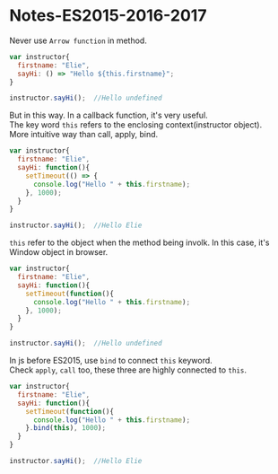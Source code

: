 # Notes-ES2015-2016-2017

Never use `Arrow function` in method.

```Javascript
var instructor{
  firstname: "Elie",
  sayHi: () => "Hello ${this.firstname}";
}

instructor.sayHi();  //Hello undefined
```

But in this way. In a callback function, it's very useful.  
The key word `this` refers to the enclosing context(instructor object).  
More intuitive way than call, apply, bind.
```Javascript
var instructor{
  firstname: "Elie",
  sayHi: function(){
    setTimeout(() => {
      console.log("Hello " + this.firstname);
    }, 1000);
  }
}

instructor.sayHi();  //Hello Elie
```

`this` refer to the object when the method being involk. In this case, it's Window object in browser.
```Javascript
var instructor{
  firstname: "Elie",
  sayHi: function(){
    setTimeout(function(){
      console.log("Hello " + this.firstname);
    }, 1000);
  }
}

instructor.sayHi();  //Hello undefined
```

In js before ES2015, use `bind` to connect `this` keyword.  
Check `apply`, `call` too, these three are highly connected to `this`.
```Javascript
var instructor{
  firstname: "Elie",
  sayHi: function(){
    setTimeout(function(){
      console.log("Hello " + this.firstname);
    }.bind(this), 1000);
  }
}

instructor.sayHi();  //Hello Elie
```
